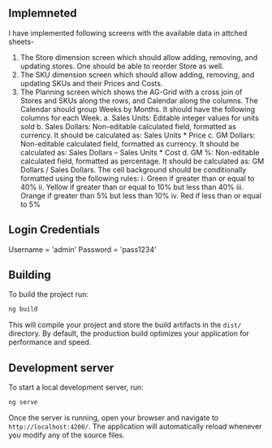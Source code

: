 ## Implemneted
I have implemented following screens with the available data in attched sheets-
1. The Store dimension screen which should allow adding, removing, and updating
stores. One should be able to reorder Store as well.
2. The SKU dimension screen which should allow adding, removing, and updating
SKUs and their Prices and Costs.
3. The Planning screen which shows the AG-Grid with a cross join of Stores and
SKUs along the rows, and Calendar along the columns. The Calendar should
group Weeks by Months. It should have the following columns for each Week.
    a. Sales Units: Editable integer values for units sold
    b. Sales Dollars: Non-editable calculated field, formatted as currency. It
    should be calculated as: Sales Units * Price
    c. GM Dollars: Non-editable calculated field, formatted as currency. It
    should be calculated as: Sales Dollars – Sales Units * Cost
    d. GM %: Non-editable calculated field, formatted as percentage. It should be
    calculated as: GM Dollars / Sales Dollars. The cell background should be
    conditionally formatted using the following rules:
    i. Green if greater than or equal to 40%
    ii. Yellow if greater than or equal to 10% but less than 40%
    iii. Orange if greater than 5% but less than 10%
    iv. Red if less than or equal to 5%

## Login Credentials
Username = 'admin' 
Password = 'pass1234'


## Building

To build the project run:

```bash
ng build
```
This will compile your project and store the build artifacts in the `dist/` directory. By default, the production build optimizes your application for performance and speed.

## Development server

To start a local development server, run:

```bash
ng serve
```

Once the server is running, open your browser and navigate to `http://localhost:4200/`. The application will automatically reload whenever you modify any of the source files.